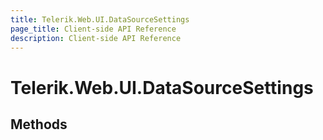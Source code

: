 ```yaml
---
title: Telerik.Web.UI.DataSourceSettings
page_title: Client-side API Reference
description: Client-side API Reference
---
```


# Telerik.Web.UI.DataSourceSettings  

## Methods


